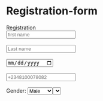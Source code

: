 # Registration-form
<!DOCTYPE html>
<html>
<head>
    <title></title>
</head>
<body>
    <hl>Registration</hl>
    <form action="formaction.php" method="post">
    <input type="text" name="first_name" placeholder="first name"><br><br>
        <input type="text" name="last_name" placeholder="Last name"><br><br> 
        <input type="Date" name="DOB" placeholder="Date of Birth"><br><br>
        <input type="text" name="phone" placeholder="+2348100078082"><br><br>
        <label for="Gender" name="gender">Gender:</label>
   <select name="Gender" id="Gender">
        <option value>Male</Male>
        <option value>Female</Male>
        <option value>Other</Male>
    <select><br><br>
    Username:<br> <input type="text" name="username" placeholder="username"><br><br>
        <input type="text" name="create_password" placeholder= "Create password"><br><br>
        <input type="text" name="confirm password" placeholder="Confirm password"><br><br>
        <button type="Submit" name="submit">Submit</button>


    </form>
    
        
</body>
</html>


